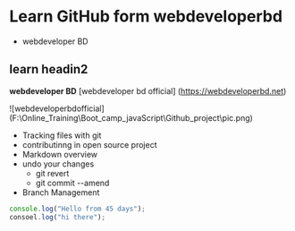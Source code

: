 # Learn GitHub form webdeveloperbd

- webdeveloper BD

## learn headin2

**webdeveloper BD**
[webdeveloper bd official]
(https://webdeveloperbd.net)

![webdeveloperbdofficial]
(F:\Online_Training\Boot_camp_javaScript\Github_project\pic.png)

- Tracking files with git
- contributinng in open source project
- Markdown overview
- undo your changes
  - git revert
  - git commit --amend
- Branch Management

```javascript
console.log("Hello from 45 days");
consoel.log("hi there");
```
